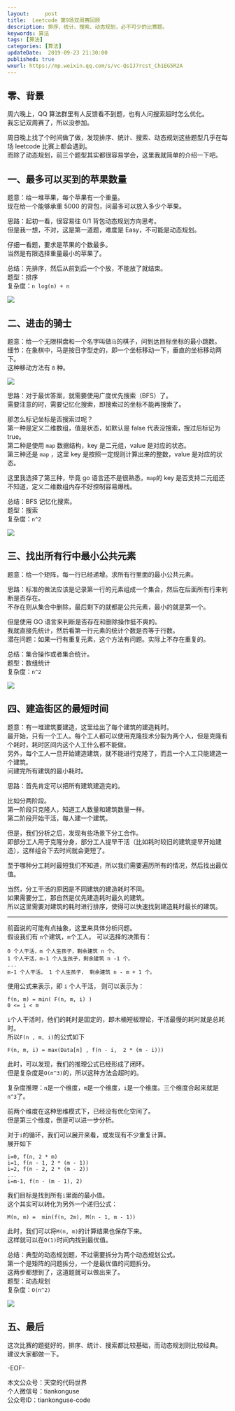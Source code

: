 ```yaml
---   
layout:     post  
title:  Leetcode 第9场双周赛回顾  
description: 排序、统计、搜索、动态规划，必不可少的比赛题。  
keywords: 算法  
tags: [算法]    
categories: [算法]  
updateDate:  2019-09-23 21:30:00  
published: true  
wxurl: https://mp.weixin.qq.com/s/vc-QsIJ7rcst_Ch1EG5R2A  
---  
```



## 零、背景  

周六晚上，QQ 算法群里有人反馈看不到题，也有人问搜索超时怎么优化。  
我忘记双周赛了，所以没参加。  


周日晚上找了个时间做了做，发现排序、统计、搜索、动态规划这些题型几乎在每场 leetcode 比赛上都会遇到。  
而除了动态规划，前三个题型其实都很容易学会，这里我就简单的介绍一下吧。  


## 一、最多可以买到的苹果数量  


题意：给一堆苹果，每个苹果有一个重量。  
现在给一个能够承重 5000 的背包，问最多可以放入多少个苹果。  


思路：起初一看，很容易往 0/1 背包动态规划方向思考。  
但是我一想，不对，这是第一道题，难度是 Easy，不可能是动态规划。  


仔细一看题，要求是苹果的个数最多。  
当然是有限选择重量最小的苹果了。  


总结：先排序，然后从前到后一个个放，不能放了就结束。  
题型：排序  
复杂度：`n log(n) + n`  



![](https://res2019.tiankonguse.com/images/2019/09/23/001.png)  


## 二、进击的骑士  


题意：给一个无限棋盘和一个名字叫做`马`的棋子，问到达目标坐标的最小跳数。  
细节：在象棋中，马是按日字型走的，即一个坐标移动一下，垂直的坐标移动两下。  
这种移动方法有 `8` 种。  


![](https://res2019.tiankonguse.com/images/2019/09/23/002.png)  


思路：对于最优答案，就需要使用广度优先搜索（BFS）了。  
需要注意的时，需要记忆化搜索，即搜索过的坐标不能再搜索了。  


那怎么标记坐标是否搜索过呢？  
第一种是定义二维数组，值是状态，如默认是 false 代表没搜索，搜过后标记为 true。  
第二种是使用 `map` 数据结构，key 是二元组，value 是对应的状态。  
第三种还是 `map` ，这里 key 是按照一定规则计算出来的整数，value 是对应的状态。  


这里我选择了第三种，毕竟 go 语言还不是很熟悉，`map`的 key 是否支持二元组还不知道，定义二维数组内存不好控制容易爆栈。  


总结：BFS 记忆化搜索。  
题型：搜索  
复杂度：`n^2`  


![](https://res2019.tiankonguse.com/images/2019/09/23/003.png)  


## 三、找出所有行中最小公共元素  


题意：给一个矩阵，每一行已经递增。求所有行里面的最小公共元素。  


思路：标准的做法应该是记录第一行的元素组成一个集合，然后在后面所有行来判断是否存在。  
不存在则从集合中删除，最后剩下的就都是公共元素，最小的就是第一个。  


但是使用 GO 语言来判断是否存在和删除操作挺不爽的。  
我就直接先统计，然后看第一行元素的统计个数是否等于行数。  
潜在问题：如果一行有重复元素，这个方法有问题。实际上不存在重复的。  


总结：集合操作或者集合统计。  
题型：数组统计  
复杂度：`n^2`  


![](https://res2019.tiankonguse.com/images/2019/09/23/004.png)  


## 四、建造街区的最短时间  


题意：有一堆建筑要建造，这里给出了每个建筑的建造耗时。  
最开始，只有一个工人。每个工人都可以使用克隆技术分裂为两个人，但是克隆有个耗时，耗时区间内这个人工什么都不能做。  
另外，每个工人一旦开始建造建筑，就不能进行克隆了，而且一个人工只能建造一个建筑。  
问建完所有建筑的最小耗时。  


思路：首先肯定可以把所有建筑建造完的。  


比如分两阶段。  
第一阶段只克隆人，知道工人数量和建筑数量一样。  
第二阶段开始干活，每人建一个建筑。  


但是，我们分析之后，发现有些场景下分工合作。  
即部分工人用于克隆分身，部分工人提早干活（比如耗时较旧的建筑提早开始建造），这样组合下去时间就会更短了。  


至于哪种分工耗时最短我们不知道，所以我们需要遍历所有的情况，然后找出最优值。  


当然，分工干活的原因是不同建筑的建造耗时不同。  
如果需要分工，那自然是优先建造耗时最久的建筑。  
所以这里需要对建筑的耗时进行排序，使得可以快速找到建造耗时最长的建筑。  


----


前面说的可能有点抽象，这里来具体分析问题。  
假设我们有 `n`个建筑，`m`个工人。 
可以选择的决策有：  


```
0 个人干活，m 个人生孩子，剩余建筑 n 个。  
1 个人干活，m-1 个人生孩子，剩余建筑 n -1 个。  
...
m-1 个人干活， 1 个人生孩子， 剩余建筑 n - m + 1 个。  
```


使用公式来表示，即 `i` 个人干活， 则可以表示为：  


```
f(n, m) = min( F(n, m, i) )
0 <= i < m
```


`i`个人干活时，他们的耗时是固定的，即木桶短板理论，干活最慢的耗时就是总耗时。  
所以`F(n , m, i)`的公式如下  


```
F(n, m, i) = max(Data[n] , f(n - i,  2 * (m - i)))
```


此时，可以发现，我们的推理公式已经形成了闭环。  
但是复杂度是`O(n^3)`的，所以这种方法会超时的。  


复杂度推理：`n`是一个维度，`m`是一个维度，`i`是一个维度。三个维度合起来就是`n^3`了。  


前两个维度在这种思维模式下，已经没有优化空间了。  
但是第三个维度，倒是可以进一步分析。  


对于`i`的循环，我们可以展开来看，或发现有不少重复计算。  
展开如下  


```
i=0, f(n, 2 * m)  
i=1, f(n - 1, 2 * (m - 1))
i=2, f(n - 2, 2 * (m - 2))
...
i=m-1, f(n - (m - 1), 2)
```


我们目标是找到所有`i`里面的最小值。  
这个其实可以转化为另外一个递归公式：  


```
M(n, m) =  min(f(n, 2m), M(n - 1, m - 1))
```


此时，我们可以将`M(n, m)`的计算结果也保存下来。  
这样就可以在`O(1)`时间内找到最优值。  


总结：典型的动态规划题，不过需要拆分为两个动态规划公式。  
第一个是矩阵的问题拆分，一个是最优值的问题拆分。  
这两步都想到了，这道题就可以做出来了。  
题型：动态规划  
复杂度：`O(n^2)`  


![](https://res2019.tiankonguse.com/images/2019/09/23/005.png)  


## 五、最后  


这次比赛的题挺好的，排序、统计、搜索都比较基础，而动态规划则比较经典。  
建议大家都做一下。  


-EOF-  


本文公众号：天空的代码世界  
个人微信号：tiankonguse  
公众号ID：tiankonguse-code  
  

